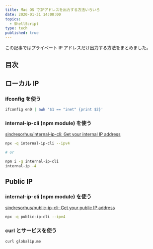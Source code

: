 ```yaml
---
title: Mac OS でIPアドレスを出力する方法いろいろ
date: 2020-01-31 14:00:00
topics:
  - ShellScript
type: tech
published: true
---
```


この記事ではプライベート IP アドレスだけ出力する方法をまとめました。

## 目次

## ローカル IP

### ifconfig を使う

```sh
ifconfig en0 | awk '$1 == "inet" {print $2}'
```

### internal-ip-cli (npm module) を使う

[sindresorhus/internal\-ip\-cli: Get your internal IP address](https://github.com/sindresorhus/internal-ip-cli)

```sh
npx -q internal-ip-cli --ipv4

# or

npm i -g internal-ip-cli
internal-ip -4
```

## Public IP

### internal-ip-cli (npm module) を使う

[sindresorhus/public\-ip\-cli: Get your public IP address](https://github.com/sindresorhus/public-ip-cli)

```sh
npx -q public-ip-cli --ipv4
```

### curl とサービスを使う

```sh
curl globalip.me
```
